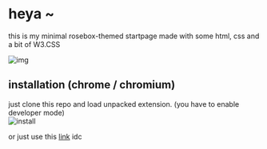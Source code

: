 # heya ~
this is my minimal rosebox-themed startpage made with some html, css and a bit of W3.CSS  
  
![img](https://cdn.discordapp.com/attachments/635625925748457482/778911793014636564/unknown.png)  
  
## installation (chrome / chromium)  
just clone this repo and load unpacked extension. (you have to enable developer mode)  
![install](https://cdn.discordapp.com/attachments/704792091955429426/778917446550945822/Screenshot_2020_11.19_1039.png)

or just use this [link](kraxen72.github.io/rosebox/minimal-startpage) idc 
